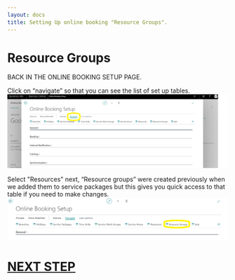 ```yaml
---
layout: docs
title: Setting Up online booking "Resource Groups".
---
```

# Resource Groups
BACK IN THE ONLINE BOOKING SETUP PAGE.

Click on “navigate” so that you can see the list of set up tables.
![](media/garagehive-onlinebooking-5.png)

Select "Resources" next,
 “Resource groups” were created previously when we added them to service packages but this gives you quick access to that table if you need to make changes.
 ![](media/garagehive-onlinebooking-26.png)

# [NEXT STEP](https://docs.garagehive.co.uk/docs/garagehive-onlinebooking-sets.html)